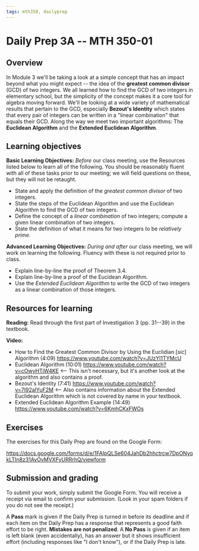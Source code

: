 ```yaml
---
tags: mth350, dailyprep
---
```


# Daily Prep 3A -- MTH 350-01

## Overview 

In Module 3 we'll be taking a look at a simple concept that has an impact beyond what you might expect -- the idea of the **greatest common divisor** (GCD) of two integers. We all learned how to find the GCD of two integers in elementary school, but the simplicity of the concept makes it a core tool for algebra moving forward. We'll be looking at a wide variety of mathematical results that pertain to the GCD, especially **Bezout's Identity** which states that every pair of integers can be written in a "linear combination" that equals their GCD. Along the way we meet two important algorithms: The **Euclidean Algorithm** and the **Extended Euclidean Algorithm**. 

## Learning objectives 

**Basic Learning Objectives:** *Before* our class meeting, use the Resources listed below to learn all of the following. You should be reasonably fluent with all of these tasks prior to our meeting; we will field questions on these, but they will not be retaught. 

- State and apply the definition of the *greatest common divisor* of two integers.
- State the steps of the Euclidean Algorithm and use the Euclidean Algorithm to find the GCD of two integers. 
- Define the concept of a *linear combination* of two integers; compute a given linear combination of two integers. 
- State the definition of what it means for two integers to be *relatively prime*. 

<!-- 
SAVE THESE FOR 3B
- Explain line-by-line a proof of Theorem 3.10
- State and apply Theorem 3.4, Theorem 3.9 (Bezout's Identity), Theorem 3.10, Corollary 3.11, Theorem 3.14, and Theorem 3.15. -->



**Advanced Learning Objectives:** *During and after* our class meeting, we will work on learning the following. Fluency with these is not required prior to class. 

- Explain line-by-line the proof of Theorem 3.4. 
- Explain line-by-line a proof of the Eucidean Algorithm.
- Use the *Extended Euclidean Algorithm* to write the GCD of two integers as a linear combination of those integers. 

## Resources for learning

**Reading:** Read through the first part of Investigation 3 (pp. 31--39) in the textbook. 

**Video:** 

- How to Find the Greatest Common Divisor by Using the Euclidian [*sic*] Algorithm (4:09) https://www.youtube.com/watch?v=JUzYl1TYMcU
- Euclidean Algorithm (10:01) https://www.youtube.com/watch?v=cOwyHTiW4KE  <-- This isn't necessary, but it's another look at the algorithm and also contains a proof. 
- Bezout's Identity (7:41) https://www.youtube.com/watch?v=7I92alYuF2M <-- Also contains information about the Extended Euclidean Algorithm which is not covered by name in your textbook. 
- Extended Euclidean Algorithm Example (14:49) https://www.youtube.com/watch?v=6KmhCKxFWOs

<!-- **Other:**  -->

## Exercises 

The exercises for this Daily Prep are found on the Google Form: 

https://docs.google.com/forms/d/e/1FAIpQLSe604JahDb2hhctrcw7DpONyokLTIn8z31AvOvMVXFyURRrhQ/viewform

## Submission and grading 

To submit your work, simply submit the Google Form. You will receive a receipt via email to confirm your submission. (Look in your spam folders if you do not see the receipt.) 

A **Pass** mark is given if the Daily Prep is turned in before its deadline and if each item on the Daily Prep has a response that represents a good faith effort to be right. **Mistakes are not penalized**. A **No Pass** is given if an item is left blank (even accidentally), has an answer but it shows insufficient effort (including responses like "I don't know"), or if the Daily Prep is late.
<!--stackedit_data:
eyJoaXN0b3J5IjpbMTU0NTM5OTk0Ml19
-->